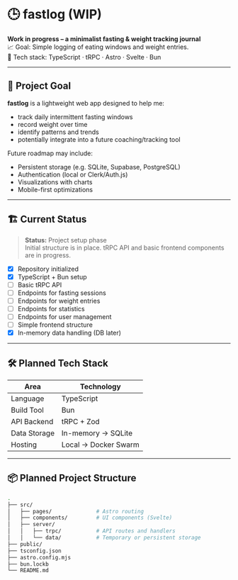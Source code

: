 # 🕒 fastlog (WIP)

**Work in progress – a minimalist fasting & weight tracking journal**  
📈 Goal: Simple logging of eating windows and weight entries.  
🔧 Tech stack: TypeScript · tRPC · Astro · Svelte · Bun

---

## 🧭 Project Goal

**fastlog** is a lightweight web app designed to help me:
- track daily intermittent fasting windows
- record weight over time
- identify patterns and trends
- potentially integrate into a future coaching/tracking tool

Future roadmap may include:
- Persistent storage (e.g. SQLite, Supabase, PostgreSQL)
- Authentication (local or Clerk/Auth.js)
- Visualizations with charts
- Mobile-first optimizations

---

## 🏗️ Current Status

> **Status:** Project setup phase  
Initial structure is in place. tRPC API and basic frontend components are in progress.

- [x] Repository initialized
- [x] TypeScript + Bun setup
- [ ] Basic tRPC API
- [ ] Endpoints for fasting sessions
- [ ] Endpoints for weight entries
- [ ] Endpoints for statistics
- [ ] Endpoints for user management
- [ ] Simple frontend structure
- [x] In-memory data handling (DB later)

---

## 🛠 Planned Tech Stack

| Area         | Technology           |
|--------------|----------------------|
| Language     | TypeScript           |
| Build Tool   | Bun                  |
| API Backend  | tRPC + Zod           |
| Data Storage | In-memory → SQLite   |
| Hosting      | Local → Docker Swarm |

---

## 📦 Planned Project Structure

```bash
.
├── src/
│   ├── pages/              # Astro routing
│   ├── components/         # UI components (Svelte)
│   ├── server/
│   │   ├── trpc/           # API routes and handlers
│   │   └── data/           # Temporary or persistent storage
├── public/
├── tsconfig.json
├── astro.config.mjs
├── bun.lockb
└── README.md
